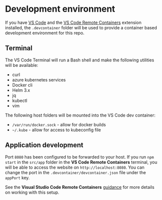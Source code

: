 # Development environment

If you have [VS Code](https://code.visualstudio.com/) and the [VS Code Remote Containers](https://marketplace.visualstudio.com/items?itemName=ms-vscode-remote.remote-containers) extension installed, the `.devcontainer` folder will be used to provide a container based development environment for this repo.

## Terminal

The VS Code Terminal will run a Bash shell and make the following utilities will be available:

- curl
- azure kubernetes services
- Docker cli
- Helm 3.x
- jq
- kubectl 
- vim

The following host folders will be mounted into the VS Code dev container:

- `/var/run/docker.sock` - allow for docker builds
- `~/.kube` - allow for access to kubeconfig file

## Application development

Port `8080` has been configured to be forwarded to your host. If you run `npm start` in the `src/app` folder in the **VS Code Remote Containers** terminal, you will be able to access the website on `http://localhost:8080`. You can change the port in the `.devcontainer/devcontainer.json` file under the `appPort` key.

See the **Visual Studio Code Remote Containers** [guidance](https://code.visualstudio.com/docs/remote/containers) for more details on working with this setup.
